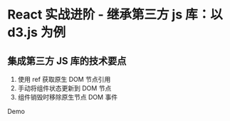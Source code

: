 # React 实战进阶 - 继承第三方 js 库：以 d3.js 为例


## 集成第三方 JS 库的技术要点

1. 使用 ref 获取原生 DOM 节点引用
2. 手动将组件状态更新到 DOM 节点
3. 组件销毁时移除原生节点 DOM 事件


Demo
